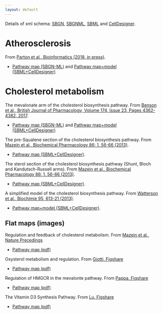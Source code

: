 ```yaml
---
layout: default
---
```


Details of xml schema: [SBGN](http://sbgn.github.io/sbgn/), [SBGNML](https://github.com/sbgn/sbgn/wiki/SBGN_ML), [SBML](http://sbml.org/Main_Page) and [CellDesigner](http://www.celldesigner.org/).

# Atherosclerosis

From [Parton et al., Bioinformatics (2018, in press)](https://doi.org/10.1093/bioinformatics/bty980). 
* [Pathway map (SBGN-ML)](assets/models/S1_Model.sbgn.xml) and [Pathway map+model (SBML+CellDesigner)](assets/models/S2_Model.sbml.xml)

# Cholesterol metabolism

The mevalonate arm of the cholesterol biosynthesis pathway.  From [Benson et al., British Journal of Pharmacology, Volume 174, Issue 23, Pages 4362-4382, 2017](https://bpspubs.onlinelibrary.wiley.com/doi/abs/10.1111/bph.14037).   
* [Pathway map (SBGN-ML)](assets/models/bph14037-sup-006-mevalonate_pathway.sbgn) and [Pathway map+model (SBML+CellDesigner)](assets/models/bph14037-sup-007-mevalonate_pathway.sbml)

The pre-Squalene section of the cholesterol biosynthesis pathway.  From [Mazein et al., Biochemical Pharmacology 86: 1. 56-66 (2013)](https://doi.org/10.1016/j.bcp.2013.03.021).  
* [Pathway map (SBML+CellDesigner)](assets/models/BiochemPharma-mmc1.xml).

The sterol section of the cholesterol biosynthesis pathway (Shunt, Bloch and Kandutsch-Russell arms).  From [Mazein et al., Biochemical Pharmacology 86: 1. 56-66 (2013)](https://doi.org/10.1016/j.bcp.2013.03.021).  
* [Pathway map (SBML+CellDesigner)](assets/models/BiochemPharma-mmc2.xml).

A simplified model of the cholesterol biosynthesis pathway.  From [Watterson et al., Biochimie 95, 613-21 (2013)](https://doi.org/10.1016/j.biochi.2012.05.024).  
* [Pathway map+model (SBML+CellDesigner)](assets/models/Biochimie.xml).

## Flat maps (images) 

Regulation and feedback of cholesterol metabolism.  From [Mazein et al., Nature Precedings](http://precedings.nature.com/documents/6315/version/1)
* [Pathway map (pdf)](http://precedings.nature.com/documents/6315/version/1/files/npre20116315-1.pdf)

Oxysterol metabolism and regulation. From [Giotti, Figshare](http://dx.doi.org/10.6084/m9.figshare.97449)
* [Pathway map (pdf)](http://files.figshare.com/233460/oxysterol_met_and_reg.pdf)

Regulation of HMGCR in the mevalonte pathway. From [Pappa, Figshare](http://dx.doi.org/10.6084/m9.figshare.105160)
* [Pathway map (pdf)](http://files.figshare.com/233476/Regulation_of_HMGCR_in_Mev_pathway.pdf)

The Vitamin D3 Synthesis Pathway. From [Lu, Figshare](http://dx.doi.org/10.6084/m9.figshare.105162)
* [Pathway map (pdf)](http://files.figshare.com/233467/Vitamin_D3_pathway.pdf)
